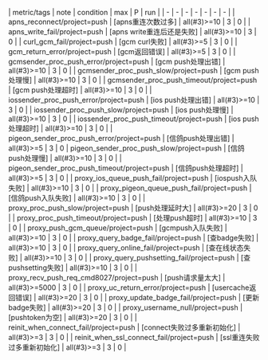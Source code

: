 | metric/tags | note | condition | max | P | run | 
| - | - | - | - | - | - | - |
| apns_reconnect/project=push | [apns重连次数过多] | all(#3)>=10 | 3 | 0 |
| apns_write_fail/project=push | [apns write重连后还是失败] | all(#3)>=10 | 3 | 0 |
| curl_gcm_fail/project=push | [gcm curl失败] | all(#3)>=5 | 3 | 0 |
| gcm_return_error/project=push | [gcm返回错误] | all(#3)>=5 | 3 | 0 |
| gcmsender_proc_push_error/project=push | [gcm push处理出错] | all(#3)>=10 | 3 | 0 |
| gcmsender_proc_push_slow/project=push | [gcm push处理慢] | all(#3)>=10 | 3 | 0 |
| gcmsender_proc_push_timeout/project=push | [gcm push处理超时] | all(#3)>=10 | 3 | 0 |
| iossender_proc_push_error/project=push | [ios push处理出错] | all(#3)>=10 | 3 | 0 |
| iossender_proc_push_slow/project=push | [ios push处理慢] | all(#3)>=10 | 3 | 0 |
| iossender_proc_push_timeout/project=push | [ios push处理超时] | all(#3)>=10 | 3 | 0 |
| pigeon_sender_proc_push_error/project=push | [信鸽push处理出错] | all(#3)>=5 | 3 | 0 
| pigeon_sender_proc_push_slow/project=push | [信鸽push处理慢] | all(#3)>=10 | 3 | 0 |
| pigeon_sender_proc_push_timeout/project=push | [信鸽push处理超时] | all(#3)>=5 | 3 | 0 |
| proxy_ios_queue_push_fail/project=push | [iospush入队失败] | all(#3)>=10 | 3 | 0 |
| proxy_pigeon_queue_push_fail/project=push | [信鸽push入队失败] | all(#3)>=10 | 3 | 0 |
| proxy_proc_push_slow/project=push | [push处理延时大] | all(#3)>=20 | 3 | 0 |
| proxy_proc_push_timeout/project=push | [处理push超时] | all(#3)>=10 | 3 | 0 |
| proxy_push_gcm_queue/project=push | [gcmpush入队失败] | all(#3)>=10 | 3 | 0 |
| proxy_query_badge_fail/project=push | [查badge失败] | all(#3)>=10 | 3 | 0 |
| proxy_query_online_fail/project=push | [查在线状态失败] | all(#3)>=10 | 3 | 0 |
| proxy_query_pushsetting_fail/project=push | [查pushsetting失败] | all(#3)>=10 | 3 | 0 |
| proxy_recv_push_req_cmd8027/project=push | [push请求量太大] | all(#3)>=5000 | 3 | 0 |
| proxy_uc_return_error/project=push | [usercache返回错误] | all(#3)>=20 | 3 | 0 |
| proxy_update_badge_fail/project=push | [更新badge失败] | all(#3)>=20 | 3 | 0 |
| proxy_username_null/project=push | [pushtoken为空] | all(#3)>=20 | 3 | 0 |
| reinit_when_connect_fail/project=push | [connect失败过多重新初始化] | all(#3)>=3 | 3 | 0 |
| reinit_when_ssl_connect_fail/project=push | [ssl重连失败过多重新初始化] | all(#3)>=3 | 3 | 0 |

